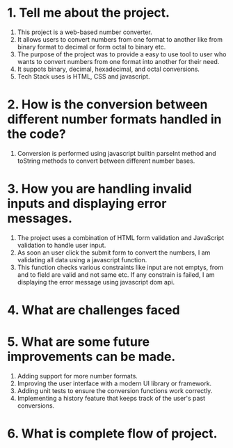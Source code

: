 # 1. Tell me about the project.
1. This project is a web-based number converter. 
2. It allows users to convert numbers from one format to another like from binary format to decimal or  form octal to binary etc.
3. The purpose of the project was to provide a easy to use tool to user who wants to convert numbers from one format into another for their need.
4. It suppots binary, decimal, hexadecimal, and octal conversions.
6. Tech Stack uses is HTML, CSS and javascript.

# 2. How is the conversion between different number formats handled in the code?
1. Conversion is performed using javascript builtin parseInt method and toString methods to convert between different number bases.

# 3. How you are handling invalid inputs and displaying error messages.
1. The project uses a combination of HTML form validation and JavaScript validation to handle user input.
2. As soon an user click the submit form to convert the numbers, I am validating all data using a javascript function. 
3. This function checks various constraints like input are not emptys, from and to field are valid and not same etc. If any constrain is failed, I am displaying the error message using javascript dom api.

# 4. What are challenges faced 

# 5. What are some future improvements can be made.
1. Adding support for more number formats.
2. Improving the user interface with a modern UI library or framework.
3. Adding unit tests to ensure the conversion functions work correctly.
4. Implementing a history feature that keeps track of the user's past conversions.

# 6. What is complete flow of project.